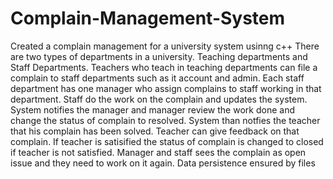 # Complain-Management-System
Created a complain management for a university system usinng c++
There are two types of departments in a university. Teaching departments and Staff Departments. Teachers who teach in teaching departments can file a complain to staff departments such as it account and admin. Each staff department has one manager who assign complains to staff working in that department. Staff do the work on the complain and updates the system. System notifies the manager and manager review the work done and change the status of complain to resolved. System than notfies the teacher that his complain has been solved. Teacher can give feedback on that complain. If teacher is satisified the status of complain is changed to closed if teacher is not satisfied. Manager and staff sees the complain as open issue and they need to work on it again.
Data persistence ensured by files
